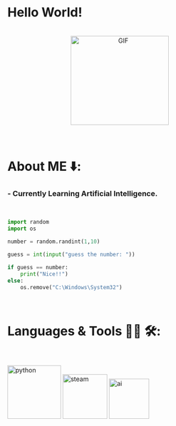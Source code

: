 # Hello World!

</br>

<div align="center">
<img height="200" width="220" alt="GIF" align="center" src="https://github.com/ridwanenam/readme/assets/cat-space.gif">
</div>

</br>
</br>

# About ME ⬇️:

### - Currently Learning Artificial Intelligence.

</br>

```python
import random
import os

number = random.randint(1,10)

guess = int(input("guess the number: "))

if guess == number:
    print("Nice!!")
else:
    os.remove("C:\Windows\System32")
```

</br>

# Languages & Tools 👨‍💻 🛠:
</br>

<p align="left">

<!-- For more icons: https://github.com/MikeCodesDotNET/ColoredBadges -->
<img src="https://github.com/ridwanenam/readme/assets/python.png" alt="python" width="120" hight="50">
<img src="https://github.com/ridwanenam/readme/assets/steam.png" alt="steam"  width="100" hight="50">
<img src="https://github.com/ridwanenam/readme/assets/ai.png" alt="ai" width="90" hight="50">
</p>

</br>
